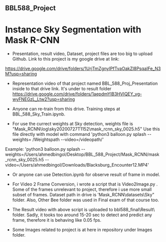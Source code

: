 ## BBL588_Project
# Instance Sky Segmentation with Mask R-CNN


- Presentation, result video, Dataset, project files are too big to upload Github. Link to this project is my google drive at link:

https://drive.google.com/drive/folders/1UrjTmZgnyIPfTvaOakZI8PsqaIFe_N3M?usp=sharing


- Representation video of that project named BBL_588_Proj_Presentation inside to that drive link. It's under to result folder https://drive.google.com/drive/folders/1aepdmYIB3HVIQEY_vg-wyFNEGzL_Ltw2?usp=sharing

- Anyone can re-train from this drive. Training steps at BBL_588_Sky_Train.ipynb.


- For use the currect weights at Sky detection, weights file is "Mask_RCNN\log\sky20200727T1152\mask_rcnn_sky_0025.h5"  Use this file directly with model with command
'python3 balloon.py splash --weights= /Weightspath --video=/videopath/'  

Example:
'python3 balloon.py splash --weights=/Users/ahmedbingol/Desktop/BBL_588_Project/Mask_RCNN/mask_rcnn_sky_0025.h5 --video=/Users/ahmedbingol/Downloads/Blacksburg_Encounter12.MP4'




- Or anyone can use Detection.ipynb for observe result of frame in model. 

- For Video 2 Frame Conversion, i wrote a script that is Video2Image.py . Some of the frames unrelevant to project, therefore i use more small subset of frames. Dataset path in drive is 'Mask_RCNN\datasets\Sky" folder. Also, Other Bee folder was used in Final exam of that course too. 


- The Result video with above script is uploaded to bbl588_final\Result\ folder. Sadly, it tooks too around 15-20 sec to detect and predict any frame, therefore it is behaving like 0.05 fps. 

- Some Images related to project is at here in repository under Images folder.
